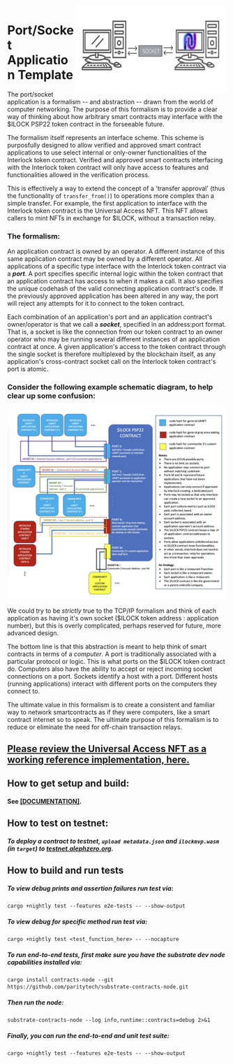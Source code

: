 <img align="right" width="350" height="200" src="intersocket.jpg">

# Port/Socket Application Template

The port/socket application is a formalism -- and abstraction -- drawn from the world of computer networking. The purpose of this formalism is to provide a clear way of thinking about how arbitrary smart contracts may interface with the $ILOCK PSP22 token contract in the forseeable future.

The formalism itself represents an interface scheme. This scheme is purposfully designed to allow verified and approved smart contract applications to use select internal or only-owner functionalities of the Interlock token contract. Verified and approved smart contracts interfacing with the Interlock token contract will only have access to features and functionalities allowed in the verification process.

This is effectively a way to extend the concept of a 'transfer approval' (thus the functionality of `transfer_from()`) to operations more complex than a simple transfer. For example, the first application to interface with the Interlock token contract is the Universal Access NFT. This NFT allows callers to mint NFTs in exchange for $ILOCK, without a transaction relay.

### The formalism:

An application contract is owned by an operator. A different instance of this same application contract may be owned by a different operator. All applications of a specific type interface with the Interlock token contract via a _**port**_. A port specifies specific internal logic within the token contract that an application contract has access to when it makes a call. It also specifies the unique codehash of the valid connecting application contract's code. If the previously approved application has been altered in any way, the port will reject any attempts for it to connect to the token contract.

Each combination of an application's port and an application contract's owner/operator is that we call a _**socket**_, specified in an address:port format. That is, a socket is like the connection from our token contract to an owner operator who may be running several different instances of an application contract at once. A given application's access to the token contract through the single socket is therefore multiplexed by the blockchain itself, as any application's cross-contract socket call on the Interlock token contract's port is atomic.

### Consider the following example schematic diagram, to help clear up some confusion:

![Application port/socket schematic illustration](./application_port_socket_schematic.jpg)

We could try to be _strictly_ true to the TCP/IP formalism and think of each application as having it's own socket ($ILOCK token address : application number), but this is overly complicated, perhaps reserved for future, more advanced design.

The bottom line is that this abstraction is meant to help think of smart contracts in terms of a _computer_. A port is traditionally associated with a particular protocol or logic. This is what ports on the $ILOCK token contract do. Computers also have the ability to accept or reject incoming socket connections on a port. Sockets identify a host with a port. Different hosts (running applications) interact with different ports on the computers they connect to.

The ultimate value in this formalism is to create a consistent and familiar way to network smartcontracts as if they were computers, like a smart contract internet so to speak. The ultimate purpose of this formalism is to reduce or eliminate the need for off-chain transaction relays.

## [Please review the Universal Access NFT as a working reference implementation, here.](../contract_uanft/)

## How to get setup and build:

#### See [[DOCUMENTATION]](https://interlock-network.github.io/interlock-smartcontracts/contract_application/docs/application/).

## How to test on testnet: 

##### To deploy a contract to testnet, `upload metadata.json` and `ilockmvp.wasm` (in `target`) to [testnet.alephzero.org](https://testnet.alephzero.org).

## How to build and run tests

##### To view debug prints and assertion failures run test via:
```
cargo +nightly test --features e2e-tests -- --show-output
```
##### To view debug for specific method run test via:
```
cargo +nightly test <test_function_here> -- --nocapture
```
##### To run end-to-end tests, first make sure you have the substrate dev node capabilities installed via:
```
cargo install contracts-node --git https://github.com/paritytech/substrate-contracts-node.git
```
##### Then run the node:
```
substrate-contracts-node --log info,runtime::contracts=debug 2>&1
```
##### Finally, you can run the end-to-end and unit test suite:
```
cargo +nightly test --features e2e-tests -- --show-output
```
